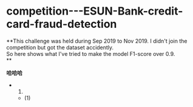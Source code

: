 # competition---ESUN-Bank-credit-card-fraud-detection

**This challenge was held during Sep 2019 to Nov 2019.
I didn't join the competition but got the dataset accidently.  
So here shows what I've tried to make the model F1-score over 0.9.  
**

**哈哈哈**  

* 1.  
  *  (1)
